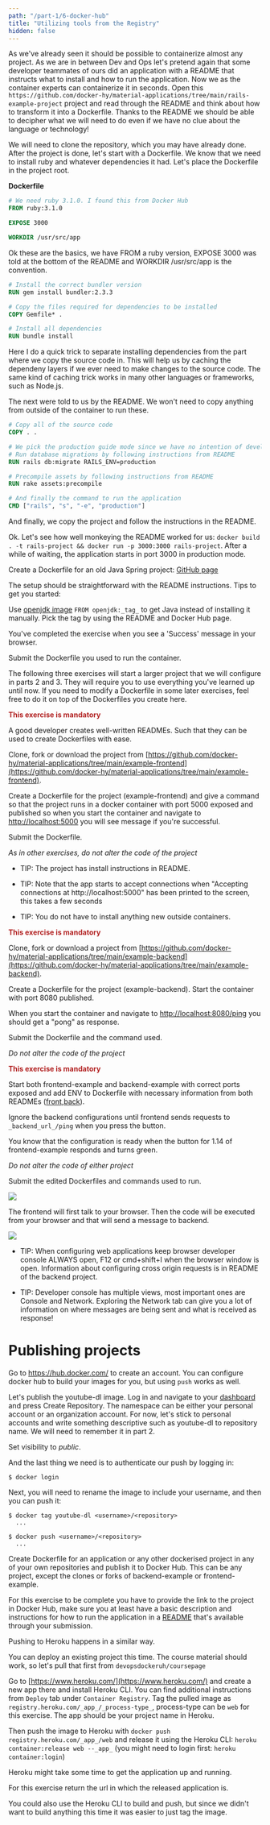 ```yaml
---
path: "/part-1/6-docker-hub"
title: "Utilizing tools from the Registry"
hidden: false
---
```


As we've already seen it should be possible to containerize almost any project. As we are in between Dev and Ops let's pretend again that some developer teammates of ours did an application with a README that instructs what to install and how to run the application. Now we as the container experts can containerize it in seconds. Open this `https://github.com/docker-hy/material-applications/tree/main/rails-example-project` project and read through the README and think about how to transform it into a Dockerfile. Thanks to the README we should be able to decipher what we will need to do even if we have no clue about the language or technology!

We will need to clone the repository, which you may have already done. After the project is done, let's start with a Dockerfile. We know that we need to install ruby and whatever dependencies it had. Let's place the Dockerfile in the project root.

**Dockerfile**

```Dockerfile
# We need ruby 3.1.0. I found this from Docker Hub
FROM ruby:3.1.0

EXPOSE 3000

WORKDIR /usr/src/app
```

Ok these are the basics, we have FROM a ruby version, EXPOSE 3000 was told at the bottom of the README and WORKDIR /usr/src/app is the convention.

```Dockerfile
# Install the correct bundler version
RUN gem install bundler:2.3.3

# Copy the files required for dependencies to be installed
COPY Gemfile* .

# Install all dependencies
RUN bundle install
```

Here I do a quick trick to separate installing dependencies from the part where we copy the source code in. This will help us by caching the dependeny layers if we ever need to make changes to the source code. The same kind of caching trick works in many other languages or frameworks, such as Node.js.

The next were told to us by the README. We won't need to copy anything from outside of the container to run these.

```Dockerfile
# Copy all of the source code
COPY . .

# We pick the production guide mode since we have no intention of developing the software inside the container.
# Run database migrations by following instructions from README
RUN rails db:migrate RAILS_ENV=production

# Precompile assets by following instructions from README
RUN rake assets:precompile

# And finally the command to run the application
CMD ["rails", "s", "-e", "production"]
```

And finally, we copy the project and follow the instructions in the README.

Ok. Let's see how well monkeying the README worked for us: `docker build . -t rails-project && docker run -p 3000:3000 rails-project`. After a while of waiting, the application starts in port 3000 in production mode.

<exercise name="Exercise 1.11: Spring">

Create a Dockerfile for an old Java Spring project: [GitHub page](https://github.com/docker-hy/material-applications/tree/main/spring-example-project)

The setup should be straightforward with the README instructions. Tips to get you started:

Use [openjdk image](https://hub.docker.com/_/openjdk) `FROM openjdk:_tag_` to get Java instead of installing it
manually. Pick the tag by using the README and Docker Hub page.

You've completed the exercise when you see a 'Success' message in your browser.

Submit the Dockerfile you used to run the container.

</exercise>

The following three exercises will start a larger project that we will configure in parts 2 and 3. They will require you to use everything you've learned up until now. If you need to modify a Dockerfile in some later exercises, feel free to do it on top of the Dockerfiles you create here.

<exercise name="Exercise 1.12: Hello, frontend!">

<b style="color:firebrick;">This exercise is mandatory</b>

A good developer creates well-written READMEs. Such that they can be used to create Dockerfiles with ease.

Clone, fork or download the project from
[https://github.com/docker-hy/material-applications/tree/main/example-frontend](https://github.com/docker-hy/material-applications/tree/main/example-frontend).

Create a Dockerfile for the project (example-frontend) and give a command so that the project runs in a docker container with port 5000
exposed and published so when you start the container and navigate to [http://localhost:5000](http://localhost:5000)
you will see message if you're successful.

Submit the Dockerfile.

_As in other exercises, do not alter the code of the project_

* TIP: The project has install instructions in README.

* TIP: Note that the app starts to accept connections when "Accepting connections at http://localhost:5000" has been printed to the screen, this takes a few seconds

* TIP: You do not have to install anything new outside containers.

</exercise>

<exercise name="Exercise 1.13: Hello, backend!">

<b style="color:firebrick;">This exercise is mandatory</b>

Clone, fork or download a project from
[https://github.com/docker-hy/material-applications/tree/main/example-backend](https://github.com/docker-hy/material-applications/tree/main/example-backend).

Create a Dockerfile for the project (example-backend). Start the container with port 8080 published.

When you start the container and navigate to [http://localhost:8080/ping](http://localhost:8080/ping) you should get a "pong" as response.

Submit the Dockerfile and the command used.

_Do not alter the code of the project_

</exercise>

<exercise name="Exercise 1.14: Environment">

<b style="color:firebrick;">This exercise is mandatory</b>

Start both frontend-example and backend-example with correct ports exposed and add ENV to Dockerfile with necessary
information from both READMEs
([front](https://github.com/docker-hy/material-applications/tree/main/example-frontend),[back](https://github.com/docker-hy/material-applications/tree/main/example-backend)).

Ignore the backend configurations until frontend sends requests to `_backend_url_/ping` when you press the button.

You know that the configuration is ready when the button for 1.14 of frontend-example responds and turns green.

_Do not alter the code of either project_

Submit the edited Dockerfiles and commands used to run.

<img src="../img/exercises/back-and-front.png" />

The frontend will first talk to your browser. Then the code will be executed from your browser and that will send a message to backend.

<img src="../img/exercises/about-connection-front-back.png" />

* TIP: When configuring web applications keep browser developer console ALWAYS open, F12 or cmd+shift+I when the browser window is open. Information about configuring cross origin requests is in README of the backend project.

* TIP: Developer console has multiple views, most important ones are Console and Network. Exploring the Network tab can give you a lot of information on where messages are being sent and what is received as response!

</exercise>

# Publishing projects

Go to <https://hub.docker.com/> to create an account. You can configure docker hub to build your images for you, but using `push` works as well.

Let's publish the youtube-dl image. Log in and navigate to your [dashboard](https://hub.docker.com/repositories) and press Create Repository. The namespace can be either your personal account or an organization account. For now, let's stick to personal accounts and write something descriptive such as youtube-dl to repository name. We will need to remember it in part 2.

Set visibility to _public_.

And the last thing we need is to authenticate our push by logging in:

```console
$ docker login
```

Next, you will need to rename the image to include your username, and then you can push it:

```console
$ docker tag youtube-dl <username>/<repository>
  ...

$ docker push <username>/<repository>
  ...
```

<exercise name="Exercise 1.15: Homework">

Create Dockerfile for an application or any other dockerised project in any of your own repositories and publish it to Docker Hub. This can be any project, except the clones or forks of backend-example or frontend-example.

For this exercise to be complete you have to provide the link to the project in Docker Hub, make sure you at least have a basic description and instructions for how to run the application in a [README](https://help.github.com/en/articles/about-readmes) that's available through your submission.

</exercise>

<exercise name="Exercise 1.16: Heroku">

Pushing to Heroku happens in a similar way.

You can deploy an existing project this time. The course material should work, so let's pull that first from `devopsdockeruh/coursepage`

Go to [https://www.heroku.com/](https://www.heroku.com/) and create a new app there and install Heroku CLI. You can find additional instructions from `Deploy` tab under `Container Registry`. Tag the pulled image as `registry.heroku.com/_app_/_process-type_`, process-type can be `web` for this exercise. The app should be your project name in Heroku.

Then push the image to Heroku with `docker push registry.heroku.com/_app_/web` and release it using the Heroku CLI: `heroku container:release web --_app_` (you might need to login first: `heroku container:login`)

Heroku might take some time to get the application up and running.

For this exercise return the url in which the released application is.

You could also use the Heroku CLI to build and push, but since we didn't want to build anything this time it was easier to just tag the image.

</exercise>
